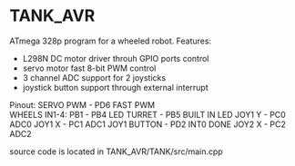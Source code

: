 # TANK_AVR
ATmega 328p program for a wheeled robot.
Features:
 - L298N DC motor driver throuh GPIO ports control
 - servo motor fast 8-bit PWM control
 - 3 channel ADC support for 2 joysticks 
 - joystick button support through external interrupt

Pinout:
SERVO PWM -  PD6 FAST PWM    
WHEELS IN1-4: PB1 - PB4
LED TURRET - PB5 BUILT IN LED
JOY1 Y - PC0 ADC0
JOY1 X - PC1 ADC1
JOY1 BUTTON - PD2 INT0 DONE
JOY2 X - PC2 ADC2

source code is located in TANK_AVR/TANK/src/main.cpp
